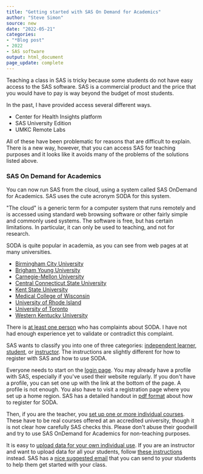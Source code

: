 ```yaml
---
title: "Getting started with SAS On Demand for Academics"
author: "Steve Simon"
source: new
date: "2022-05-21"
categories: 
- "*Blog post"
- 2022
- SAS software
output: html_document
page_update: complete
---
```


Teaching a class in SAS is tricky because some students do not have easy access to the SAS software. SAS is a commercial product and the price that you would have to pay is way beyond the budget of most students.

In the past, I have provided access several different ways.

+ Center for Health Insights platform
+ SAS University Edition
+ UMKC Remote Labs

All of these have been problematic for reasons that are difficult to explain. There is a new way, however, that you can access SAS for teaching purposes and it looks like it avoids many of the problems of the solutions listed above.

### SAS On Demand for Academics

You can now run SAS from the cloud, using a system called SAS OnDemand for Academics. SAS uses the cute acronym SODA for this system.

"The cloud" is a generic term for a computer system that runs remotely and is accessed using standard web browsing software or other fairly simple and commonly used systems. The software is free, but has certain limitations. In particular, it can only be used to teaching, and not for research.

SODA is quite popular in academia, as you can see from web pages at at many universities. 

+ [Birmingham City University][b01]
+ [Brigham Young University][b02]
+ [Carnegie-Mellon University][c01]
+ [Central Connecticut State University][c02]
+ [Kent State University][k01]
+ [Medical College of Wisconsin][m01]
+ [University of Rhode Island][r01]
+ [University of Toronto][t01]
+ [Western Kentucky University][w01]

There is [at least one person][a01] who has complaints about SODA. I have not had enough experience yet to validate or contradict this complaint.

SAS wants to classify you into one of three categories: [independent learner][sas01], [student][sas02], or [instructor][sas03]. The instructions are slightly different for how to register with SAS and how to use SODA.

Everyone needs to start on the [login page][sas00]. You may already have a profile with SAS, especially if you've used their website regularly. If you don't have a profile, you can set one up with the link at the bottom of the page. A profile is not enough. You also have to visit a registration page where you set up a home region. SAS has a detailed handout in [pdf format][sas01] about how to register for SODA.

Then, if you are the teacher, you [set up one or more individual courses][sas02]. These have to be real courses offered at an accredited university, though it is not clear how carefully SAS checks this. Please don't abuse their goodwill and try to use SAS OnDemand for Academics for non-teaching purposes.

It is easy to [upload data for your own individual use][sas03]. If you are an instructor and want to upload data for all your students, follow [these instructions][sas04] instead. SAS has a [nice suggested email][sas05] that you can send to your students to help them get started with your class.

[sas00]: https://welcome.oda.sas.com/login
[sas01]: https://support.sas.com/content/dam/SAS/support/en/products-solutions/ondemand/registration-sas-studio.pdf
[sas02]: https://support.sas.com/content/dam/SAS/support/en/products-solutions/ondemand/create-course.pdf
[sas03]: https://support.sas.com/content/dam/SAS/support/en/products-solutions/ondemand/uploading-accessing-local-data.pdf
[sas04]: https://support.sas.com/content/dam/SAS/support/en/products-solutions/ondemand/uploading-data-instructors.pdf
[sas05]: https://support.sas.com/ondemand/studentcommunication.html

[a01]: https://www.thejuliagroup.com/blog/the-dark-side-of-sas-on-demand/
[b01]: https://www.bcu.ac.uk/computing/business-services/sas-student-academy/resources/sas-on-demand-academics
[b02]: https://statistics.byu.edu/sas-on-demand-academic
[c01]: https://www.cmu.edu/computing/software/all/ondemand-sas/index.html
[c02]: https://www2.ccsu.edu/_app_pages/service_catalog.php?id=97
[k01]: https://libguides.library.kent.edu/SAS/OnDemand
[m01]: https://www.mcw.edu/-/media/MCW/Departments/Biostatistics/vol20no1ruta.pdf
[r01]: https://its.uri.edu/sas-ondemand/
[t01]: http://utstat.utoronto.ca/~brunner/help/SAS_OnDemand.html
[w01]: https://td.wku.edu/TDClient/34/Portal/KB/ArticleDet?ID=3812

